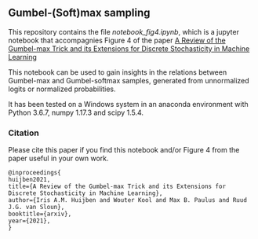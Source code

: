 ## Gumbel-(Soft)max sampling

This repository contains the file _notebook_fig4.ipynb_, which is a jupyter notebook that accompagnies Figure 4 of the paper
[A Review of the Gumbel-max Trick and its Extensions for Discrete Stochasticity in Machine Learning](https://arxiv.org/abs/2110.01515)

This notebook can be used to gain insights in the relations between Gumbel-max and Gumbel-softmax samples, generated from unnormalized logits or normalized probabilities.

It has been tested on a Windows system in an anaconda environment with Python 3.6.7, numpy 1.17.3 and scipy 1.5.4.


### Citation

Please cite this paper if you find this notebook and/or Figure 4 from the paper useful in your own work. 

```
@inproceedings{
huijben2021,
title={A Review of the Gumbel-max Trick and its Extensions for Discrete Stochasticity in Machine Learning},
author={Iris A.M. Huijben and Wouter Kool and Max B. Paulus and Ruud J.G. van Sloun},
booktitle={arxiv},
year={2021},
}
```
